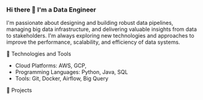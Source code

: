 ### Hi there 👋 I'm a  Data Engineer

I'm passionate about designing and building robust data pipelines, managing big data infrastructure, and delivering valuable insights from data to stakeholders. I'm always exploring new technologies and approaches to improve the performance, scalability, and efficiency of data systems.


🔧 Technologies and Tools

- Cloud Platforms: AWS, GCP, 
- Programming Languages: Python, Java, SQL
- Tools: Git, Docker, Airflow, Big Query


🚀 Projects


<!--
**avinash-ramesh-2022/avinash-ramesh-2022** is a ✨ _special_ ✨ repository because its `README.md` (this file) appears on your GitHub profile.

Here are some ideas to get you started:

- 🔭 I’m currently working on ...
- 🌱 I’m currently learning ...
- 👯 I’m looking to collaborate on ...
- 🤔 I’m looking for help with ...
- 💬 Ask me about ...
- 📫 How to reach me: ...
- 😄 Pronouns: ...
- ⚡ Fun fact: ...
-->
